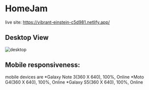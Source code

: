 # HomeJam

live site: https://vibrant-einstein-c5d981.netlify.app/

## Desktop View

![desktop](https://user-images.githubusercontent.com/47758718/118397914-15065780-b678-11eb-8029-9a02ed373bed.jpg)


## Mobile responsiveness:
mobile devices are
      *Galaxy Note 3(360 X 640), 100%, Online
      *Moto G4(360 X 640), 100%, Online
      *Galaxy S5(360 X 640), 100%, Online
